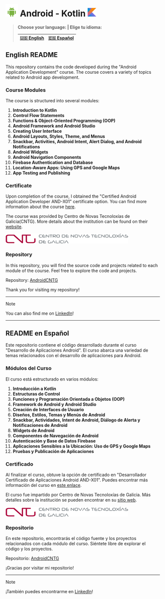 <h1>
  <img src="./icons8-android-os.svg" width="40""/>
  Android - Kotlin    
  <img src="./64px-Kotlin_Icon.svg.png" width="28""/>
</h1>

> **Choose your language: | Elige tu idioma:**
> 
> | [🇺🇸 English](#english-readme) | [🇪🇸 Español](#espanol-readme) |
> |---------------------------------|---------------------------------|



## <a name="english-readme"></a> English README

This repository contains the code developed during the "Android Application Development" course. The course covers a variety of topics related to Android app development.

### Course Modules

The course is structured into several modules:

1. **Introduction to Kotlin**
2. **Control Flow Statements**
3. **Functions & Object-Oriented Programming (OOP)**
4. **Android Framework and Android Studio**
5. **Creating User Interface**
6. **Android Layouts, Styles, Theme, and Menus**
7. **Snackbar, Activities, Android Intent, Alert Dialog, and Android Notifications**
8. **Android Widgets**
9. **Android Navigation Components**
10. **Firebase Authentication and Database**
11. **Location-Aware Apps: Using GPS and Google Maps**
12. **App Testing and Publishing**

### Certificate

Upon completion of the course, I obtained the "Certified Android Application Developer AND-X01" certificate option. You can find more information about the course [here](Android-Application-Development-v12_Course-Outline.pdf).

The course was provided by Centro de Novas Tecnoloxías de Galicia(CNTG). More details about the institution can be found on their [website](https://cntg.xunta.gal/web/cntg).

[![Descripción de la imagen](./logo_cntg_big.png)](https://cntg.xunta.gal/web/cntg)

### Repository

In this repository, you will find the source code and projects related to each module of the course. Feel free to explore the code and projects.

Repository: [AndroidCNTG](https://github.com/PabloSanchez87/AndroidCNTG)

Thank you for visiting my repository!

--- 

>[!NOTE]
You can also find me on [LinkedIn](https://www.linkedin.com/in/pablosancheztorres)!

---

## <a name="espanol-readme"></a> README en Español

Este repositorio contiene el código desarrollado durante el curso "Desarrollo de Aplicaciones Android". El curso abarca una variedad de temas relacionados con el desarrollo de aplicaciones para Android.

### Módulos del Curso

El curso está estructurado en varios módulos:

1. **Introducción a Kotlin**
2. **Estructuras de Control**
3. **Funciones y Programación Orientada a Objetos (OOP)**
4. **Framework de Android y Android Studio**
5. **Creación de Interfaces de Usuario**
6. **Diseños, Estilos, Temas y Menús de Android**
7. **Snackbar, Actividades, Intent de Android, Diálogo de Alerta y Notificaciones de Android**
8. **Widgets de Android**
9. **Componentes de Navegación de Android**
10. **Autenticación y Base de Datos Firebase**
11. **Aplicaciones Sensibles a la Ubicación: Uso de GPS y Google Maps**
12. **Pruebas y Publicación de Aplicaciones**

### Certificado

Al finalizar el curso, obtuve la opción de certificado en "Desarrollador Certificado de Aplicaciones Android AND-X01". Puedes encontrar más información del curso en [este enlace](Android-Application-Development-v12_Course-Outline.pdf).

El curso fue impartido por Centro de Novas Tecnoloxías de Galicia. Más detalles sobre la institución se pueden encontrar en su [sitio web](https://cntg.xunta.gal/web/cntg).

[![Descripción de la imagen](./logo_cntg_big.png)](https://cntg.xunta.gal/web/cntg)

### Repositorio

En este repositorio, encontrarás el código fuente y los proyectos relacionados con cada módulo del curso. Siéntete libre de explorar el código y los proyectos.

Repositorio: [AndroidCNTG](https://github.com/PabloSanchez87/AndroidCNTG)

¡Gracias por visitar mi repositorio!

---

>[!NOTE]
¡También puedes encontrarme en [LinkedIn](https://www.linkedin.com/in/pablosancheztorres)!
